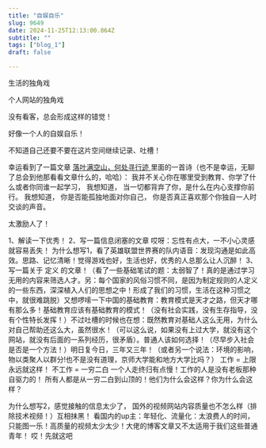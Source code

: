 ```yaml
--- 
title: "自娱自乐" 
slug: 9649
date: 2024-11-25T12:13:00.864Z 
subtitle: "" 
tags: ["blog_1"] 
draft: false

--- 
```



生活的独角戏

个人网站的独角戏

没有看客，总会形成这样的错觉！

好像一个人的自娱自乐！

不知道自己还要不要在这片空间继续记录、吐槽！




幸运看到了一篇文章 [落叶满空山，何处寻行迹 ](https://yihui.org/cn/2020/07/find-li/)里面的一首诗（也不是幸运，无聊了总会到他那看看文章什么的，哈哈）： 
我并不关心你在哪里受到教育、你学了什么或者你同谁一起学习，
我想知道，
当一切都背弃了你，是什么在内心支撑你前行。
我想知道，
你是否能孤独地面对你自己，
你是否真正喜欢那个你独自一人时交谈的声音。


太激励人了！


1、解读一下优秀！
2、写一篇信息闭塞的文章
哎呀：忘性有点大，一不小心灵感就容易丢失！
为什么想写1，看了英雄联盟世界赛的队内语音：发现沟通是如此高效。思路、记忆清晰！觉得游戏也好，生活也好，优秀的人总那么让人沉醉！
3、写一篇关于 定义 的文章！（看了一些基础笔试的题：太弱智了！真的是通过学习无用的内容来筛选人才。另：每个国家的风俗习惯不同，是因为制定规则的人定义的一些东西，深深植入人们的思想之中！形成了我们的习惯，生活在这种习惯之中，就很难跳脱）又想啰嗦一下中国的基础教育：教育模式是天才之路，但天才哪有那么多！基础教育应该有基础教育的模式！（没有社会实践，没有生存指导，没有个性特长发挥！）不过吐槽的时候也在想：既然教育对基础人这么无用，为什么对自己帮助还这么大，虽然很水！（可以这么说，如果没有上过大学，就没有这个网站，就没有后面的一系列经历，很矛盾）。普通人该如何选择！（尽早步入社会是否是一个方法！）明日复今日，三年又三年！（或者另一个说法：环境的影响，物以类聚人以群分!也不是没有道理，京师大学能和地方大学比吗？）
工作 = 上限永远就这样！
不工作 = 一穷二白    一个人走终归有点慢！工作的人是没有老板那种自驱力的！
所有人都是从一穷二白到山顶的！他们为什么会这样？你为什么会这样？


为什么想写2，感觉接触的信息太少了， 国外的视频网站内容质量也不怎么样（排除技术视频！）互相抹黑！
看国内的up主：年轻化、流量化：太浪费人的时间，只能图一乐！高质量的视频太少太少！大佬的博客文章又不太适用于我们这些普通青年！ 哎！先就这吧














